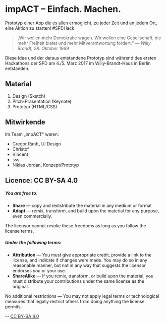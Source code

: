 # impACT – Einfach. Machen.
Prototyp einer App die es allen ermöglicht, zu jeder Zeit und an jedem Ort, eine Aktion zu starten! #SPDHack

>„Wir wollen mehr Demokratie wagen. Wir wollen eine Gesellschaft, die mehr Freiheit bietet und mehr Mitverantwortung fordert.“
*— Willy Brandt, 28. Oktober 1969*

Diese Idee und der daraus entstandene Prototyp sind während des ersten Hackathons der SPD am 4./5. März 2017 im Willy-Brandt-Haus in Berlin entstanden.

## Material
1. Design (Sketch)
2. Pitch-Präsentation (Keynote)
3. Prototyp (HTML/CSS)

## Mitwirkende
Im Team „impACT“ waren:
- Gregor Ranft, UI Design
- Christof
- Vincent
- sss
- Niklas Jordan, Konzept/Prototyp

## Licence: CC BY-SA 4.0

##### You are free to:
- **Share** — copy and redistribute the material in any medium or format
- **Adapt** — remix, transform, and build upon the material for any purpose, even commercially.

The licensor cannot revoke these freedoms as long as you follow the license terms.

##### Under the following terms:
- **Attribution** — You must give appropriate credit, provide a link to the license, and indicate if changes were made. You may do so in any reasonable manner, but not in any way that suggests the licensor endorses you or your use.
- **ShareAlike** — If you remix, transform, or build upon the material, you must distribute your contributions under the same license as the original.

No additional restrictions — You may not apply legal terms or technological measures that legally restrict others from doing anything the license permits.

--
[CC BY-SA 4.0](http://creativecommons.org/licenses/by-sa/4.0/)
